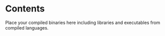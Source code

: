 Contents
=========

Place your compiled binaries here including libraries and executables from compiled languages. 
